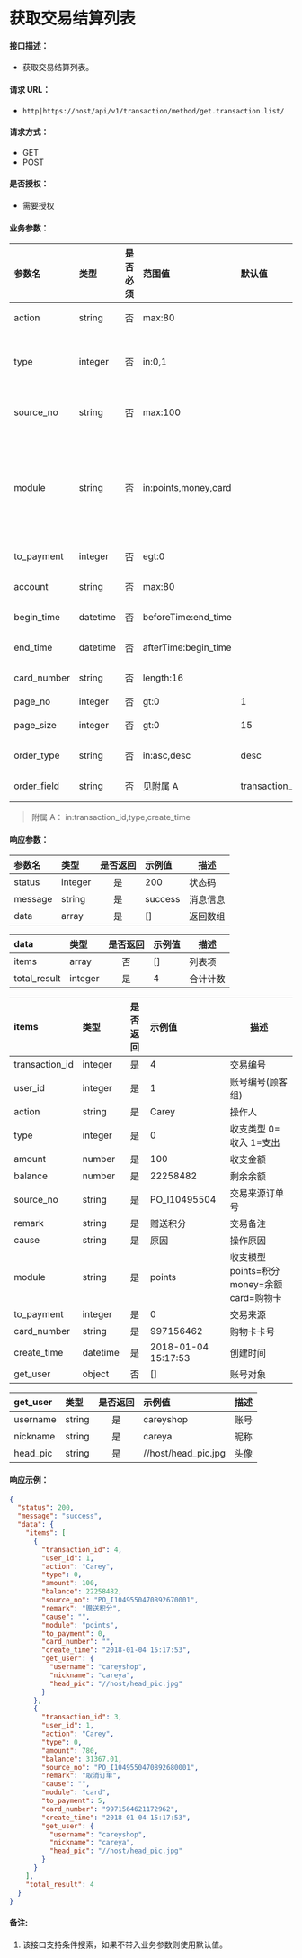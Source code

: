 # 获取交易结算列表

#### 接口描述：
- 获取交易结算列表。

#### 请求 URL：
- `http|https://host/api/v1/transaction/method/get.transaction.list/`

#### 请求方式：
- GET
- POST

#### 是否授权：
- 需要授权

#### 业务参数：
|参数名|类型|是否必须|范围值|默认值|示例值|描述|
|:----|:---|:---:|:-----|:-----|:-----|-----|
|action |string |否 |max:80 | |Carey |操作人(账号) |
|type |integer |否 |in:0,1 | |0 |收支类型 0=收入 1=支出|
|source_no |string |否 |max:100 | |PO_I10495504 |交易来源订单号 |
|module |string |否 |in:points,money,card | |money |收支模型 points=积分 money=余额 card=购物卡 |
|to_payment |integer |否 |egt:0 | |1 |交易来源 |
|account |string |否 |max:80 | |careya |账号或昵称 |
|begin_time |datetime |否 |beforeTime:end_time | |2018-05-13 10:00:00 |开始时间 |
|end_time |datetime |否 |afterTime:begin_time | |2018-05-30 10:00:00 |结束时间 |
|card_number |string |否 |length:16 | |997156462 |购物卡卡号 |
|page_no |integer |否 |gt:0 |1 |1 |页码 |
|page_size |integer |否 |gt:0 |15 |15 |每页数量 |
|order_type |string |否 |in:asc,desc |desc |asc |排序方式 |
|order_field |string |否 |见附属 A |transaction_id |type |排序字段 |

> 附属 A：
in:transaction_id,type,create_time

#### 响应参数：
|参数名|类型|是否返回|示例值|描述|
|:-----|:-----|:---:|:-----|-----|
|status |integer |是 |200 |状态码 |
|message |string |是 |success |消息信息 |
|data |array |是 |[] |返回数组 |

|data|类型|是否返回|示例值|描述|
|:-----|:-----|:---:|:-----|-----|
|items |array |否 |[] |列表项 |
|total_result |integer |是 |4 |合计计数 |

|items|类型|是否返回|示例值|描述|
|:-----|:-----|:---:|:-----|-----|
|transaction_id |integer |是 |4 |交易编号 |
|user_id |integer |是 |1 |账号编号(顾客组) |
|action |string |是 |Carey |操作人 |
|type |integer |是 |0 |收支类型 0=收入 1=支出 |
|amount |number |是 |100 |收支金额 |
|balance |number |是 |22258482 |剩余余额 |
|source_no |string |是 |PO_I10495504 |交易来源订单号 |
|remark |string |是 |赠送积分 |交易备注 |
|cause |string |是 |原因 |操作原因 |
|module |string |是 |points |收支模型 points=积分 money=余额 card=购物卡 |
|to_payment |integer |是 |0 |交易来源 |
|card_number |string |是 |997156462 |购物卡卡号 |
|create_time |datetime |是 |2018-01-04 15:17:53 |创建时间 |
|get_user |object |否 |[] |账号对象 |

|get_user|类型|是否返回|示例值|描述|
|:-----|:-----|:---:|:-----|-----|
|username |string |是 |careyshop |账号 |
|nickname |string |是 |careya |昵称 |
|head_pic |string |是 |//host/head_pic.jpg |头像 |

#### 响应示例：
```json
{
  "status": 200,
  "message": "success",
  "data": {
    "items": [
      {
        "transaction_id": 4,
        "user_id": 1,
        "action": "Carey",
        "type": 0,
        "amount": 100,
        "balance": 22258482,
        "source_no": "PO_I1049550470892670001",
        "remark": "赠送积分",
        "cause": "",
        "module": "points",
        "to_payment": 0,
        "card_number": "",
        "create_time": "2018-01-04 15:17:53",
        "get_user": {
          "username": "careyshop",
          "nickname": "careya",
          "head_pic": "//host/head_pic.jpg"
        }
      },
      {
        "transaction_id": 3,
        "user_id": 1,
        "action": "Carey",
        "type": 0,
        "amount": 780,
        "balance": 31367.01,
        "source_no": "PO_I1049550470892680001",
        "remark": "取消订单",
        "cause": "",
        "module": "card",
        "to_payment": 5,
        "card_number": "9971564621172962",
        "create_time": "2018-01-04 15:17:53",
        "get_user": {
          "username": "careyshop",
          "nickname": "careya",
          "head_pic": "//host/head_pic.jpg"
        }
      }
    ],
    "total_result": 4
  }
}
```

#### 备注:
1. 该接口支持条件搜索，如果不带入业务参数则使用默认值。
